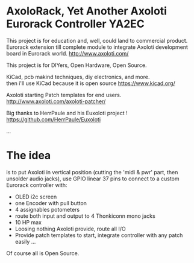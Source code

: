 # AxoloRack, Yet Another Axoloti Eurorack Controller YA2EC

This project is for education and, well, could land to commercial product.
Eurorack extension till complete module to integrate Axoloti development board in Eurorack world.
http://www.axoloti.com/

This project is for DIYers, Open Hardware, Open Source.

KiCad, pcb makind techniques, diy electronics, and more.  
then i'll use KiCad because it is open source
https://www.kicad.org/

Axoloti starting Patch templates for end users.  
http://www.axoloti.com/axoloti-patcher/

Big thanks to HerrPaule and his Euxoloti project !
https://github.com/HerrPaule/Euxoloti

...

# The idea
is to put Axoloti in vertical position (cutting the 'midi & pwr' part, then unsolder audio jacks), use GPIO linear 37 pins to connect to a custom Eurorack controller with:
- OLED i2c screen
- one Encoder with pull button
- 4 assignables potometers
- route both input and output to 4 Thonkiconn mono jacks
- 10 HP max
- Loosing nothing Axoloti provide, route all I/O
- Provide patch templates to start, integrate controller with any patch easily
...

Of course all is Open Source.
